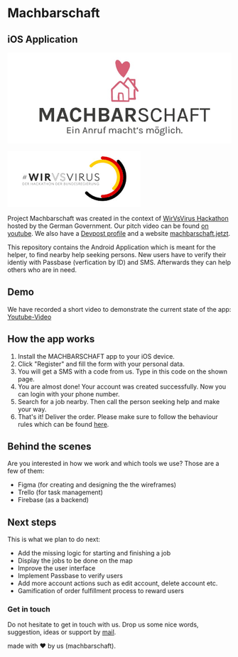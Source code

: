 # Machbarschaft
## iOS Application

![Machbarschaft Logo](logo.jpeg)

![WirVsVirus Hackathon Logo](wirvsvirus_logo.jpg)

Project Machbarschaft was created in the context of [WirVsVirus Hackathon](https://wirvsvirushackathon.org/) hosted by the German Government. Our pitch video can be found [on youtube](https://www.youtube.com/watch?v=8YJ0I0dMmWg). We also have a [Devpost profile](https://devpost.com/software/einanrufhilft) and a website [machbarschaft.jetzt](https://machbarschaft.jetzt/).

This repository contains the Android Application which is meant for the helper, to find nearby help seeking persons. New users have to verify their identiy with Passbase (verfication by ID) and SMS. Afterwards they can help others who are in need. 

## Demo
We have recorded a short video to demonstrate the current state of the app:
[Youtube-Video](https://www.youtube.com/watch?v=5zJS8sDLepU)

## How the app works
1. Install the MACHBARSCHAFT app to your iOS device.
2. Click "Register" and fill the form with your personal data. 
3. You will get a SMS with a code from us. Type in this code on the shown page.
4. You are almost done! Your account was created successfully. Now you can login with your phone number.
5. Search for a job nearby. Then call the person seeking help and make your way.
6. That's it! Deliver the order. Please make sure to follow the behaviour rules which can be found [here](https://github.com/machbarschaft/machbarschaft/blob/master/Verhaltensempfehlungen_für_MACHBAR_EINKAUF.pdf).

## Behind the scenes
Are you interested in how we work and which tools we use? Those are a few of them:

- Figma (for creating and designing the the wireframes)
- Trello (for task management)
- Firebase (as a backend)

## Next steps
This is what we plan to do next:

- Add the missing logic for starting and finishing a job
- Display the jobs to be done on the map
- Improve the user interface
- Implement Passbase to verify users
- Add more account actions such as edit account, delete account etc.
- Gamification of order fulfillment process to reward users 

### Get in touch
Do not hesitate to get in touch with us. Drop us some nice words, suggestion, ideas or support by <a href="mailto:hallo@machbarschaft.jetzt?subject=hi">mail</a>. 

made with ❤ by us (machbarschaft).
